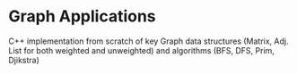 # Graph Applications

C++ implementation from scratch of key Graph data structures (Matrix, Adj. List for both weighted and unweighted) and algorithms (BFS, DFS, Prim, Djikstra)
